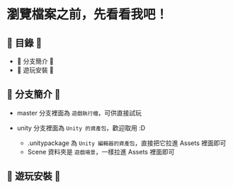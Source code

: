 # 瀏覽檔案之前，先看看我吧！

## 📃 目錄 📃
  * 🔀 分支簡介 🔀
  * 🔰 遊玩安裝 🔰

## 🔀 分支簡介 🔀
  * master 分支裡面為 `遊戲執行檔`，可供直接試玩
   
  * unity 分支裡面為 `Unity 的資產包`，歡迎取用 :D
    * .unitypackage 為 `Unity 編輯器的資產包`，直接把它拉進 Assets 裡面即可
    * Scene 資料夾是 `遊戲場景`，一樣拉進 Assets 裡面即可
    
## 🔰 遊玩安裝 🔰
